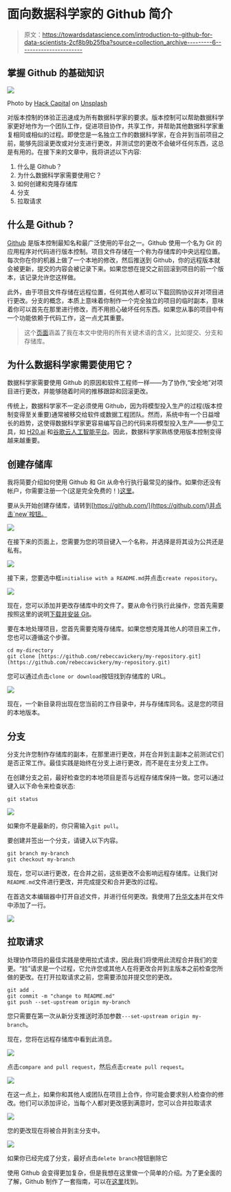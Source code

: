 # 面向数据科学家的 Github 简介

> 原文：<https://towardsdatascience.com/introduction-to-github-for-data-scientists-2cf8b9b25fba?source=collection_archive---------6----------------------->

## 掌握 Github 的基础知识

![](img/928fa06751e371b8d471ea88d63bce44.png)

Photo by [Hack Capital](https://unsplash.com/@hackcapital?utm_source=unsplash&utm_medium=referral&utm_content=creditCopyText) on [Unsplash](https://unsplash.com/search/photos/code?utm_source=unsplash&utm_medium=referral&utm_content=creditCopyText)

对版本控制的体验正迅速成为所有数据科学家的要求。版本控制可以帮助数据科学家更好地作为一个团队工作，促进项目协作，共享工作，并帮助其他数据科学家重复相同或相似的过程。即使您是一名独立工作的数据科学家，在合并到当前项目之前，能够先回滚更改或对分支进行更改，并测试您的更改不会破坏任何东西，这总是有用的。在接下来的文章中，我将讲述以下内容:

1.  什么是 Github？
2.  为什么数据科学家需要使用它？
3.  如何创建和克隆存储库
4.  分支
5.  拉取请求

## 什么是 Github？

[Github](https://github.com/) 是版本控制最知名和最广泛使用的平台之一。Github 使用一个名为 Git 的应用程序对代码进行版本控制。项目文件存储在一个称为存储库的中央远程位置。每次你在你的机器上做了一个本地的修改，然后推送到 Github，你的远程版本就会被更新，提交的内容会被记录下来。如果您想在提交之前回滚到项目的前一个版本，该记录允许您这样做。

此外，由于项目文件存储在远程位置，任何其他人都可以下载回购协议并对项目进行更改。分支的概念，本质上意味着你制作一个完全独立的项目的临时副本，意味着你可以首先在那里进行修改，而不用担心破坏任何东西。如果您从事的项目中有一个功能依赖于代码工作，这一点尤其重要。

> 这个[页面](https://help.github.com/en/articles/github-glossary)涵盖了我在本文中使用的所有关键术语的含义，比如提交、分支和存储库。

## 为什么数据科学家需要使用它？

数据科学家需要使用 Github 的原因和软件工程师一样——为了协作,“安全地”对项目进行更改，并能够随着时间的推移跟踪和回滚更改。

传统上，数据科学家不一定必须使用 Github，因为将模型投入生产的过程(版本控制变得至关重要)通常被移交给软件或数据工程团队。然而，系统中有一个日益增长的趋势，这使得数据科学家更容易编写自己的代码来将模型投入生产——参见工具，如 [H20.ai](https://www.h2o.ai/) 和[谷歌云人工智能平台](https://cloud.google.com/ai-platform/)。因此，数据科学家熟练使用版本控制变得越来越重要。

## 创建存储库

我将简要介绍如何使用 Github 和 Git 从命令行执行最常见的操作。如果你还没有帐户，你需要注册一个(这是完全免费的！)[这里](https://github.com/)。

要从头开始创建存储库，请转到[https://github.com/](https://github.com/)并点击`new`按钮。

![](img/069764f16d008306549d2cfd2fda706a.png)

在接下来的页面上，您需要为您的项目键入一个名称，并选择是将其设为公共还是私有。

![](img/841137cdcef5868667d5aa4d476339fd.png)

接下来，您要选中框`initialise with a README.md`并点击`create repository`。

![](img/11dfb8ec267d27e3ad8c4b272078c5f5.png)

现在，您可以添加并更改存储库中的文件了。要从命令行执行此操作，您首先需要按照这里的说明[下载并安装 Git](https://git-scm.com/downloads)。

要在本地处理项目，您首先需要克隆存储库。如果您想克隆其他人的项目来工作，您也可以遵循这个步骤。

```
cd my-directory
git clone [https://github.com/rebeccavickery/my-repository.git](https://github.com/rebeccavickery/my-repository.git)
```

您可以通过点击`clone or download`按钮找到存储库的 URL。

![](img/22eb718e6285bb404b4b450d43067830.png)

现在，一个新目录将出现在您当前的工作目录中，并与存储库同名。这是您的项目的本地版本。

## 分支

分支允许您制作存储库的副本，在那里进行更改，并在合并到主副本之前测试它们是否正常工作。最佳实践是始终在分支上进行更改，而不是在主分支上工作。

在创建分支之前，最好检查您的本地项目是否与远程存储库保持一致。您可以通过键入以下命令来检查状态:

```
git status
```

![](img/a49e3a01bf8e7a25898a90e7667cf514.png)

如果你不是最新的，你只需输入`git pull`。

要创建并签出一个分支，请键入以下内容。

```
git branch my-branch
git checkout my-branch
```

现在，您可以进行更改，在合并之前，这些更改不会影响远程存储库。让我们对`README.md`文件进行更改，并完成提交和合并更改的过程。

在首选文本编辑器中打开自述文件，并进行任何更改。我使用了[升华文本](https://www.sublimetext.com/)并在文件中添加了一行。

![](img/475382234d014845808b1f88471175f1.png)

## 拉取请求

处理协作项目的最佳实践是使用拉式请求，因此我们将使用此流程合并我们的变更。“拉”请求是一个过程，它允许您或其他人在将更改合并到主版本之前检查您所做的更改。在打开拉取请求之前，您需要添加并提交您的更改。

```
git add .
git commit -m "change to README.md"
git push --set-upstream origin my-branch
```

您只需要在第一次从新分支推送时添加参数`---set-upstream origin my-branch`。

现在，您将在远程存储库中看到此消息。

![](img/6d055241e681414c63cbae0775054b51.png)

点击`compare and pull request`，然后点击`create pull request`。

![](img/0afba602ccacefced8413ad82a71a62a.png)

在这一点上，如果你和其他人或团队在项目上合作，你可能会要求别人检查你的修改。他们可以添加评论，当每个人都对更改感到满意时，您可以合并拉取请求

![](img/4a536097d587e62cfc0cb9afadc416a9.png)

您的更改现在将被合并到主分支中。

![](img/19e533b9770db6e6dd2f2f453d7fe35b.png)

如果你已经完成了分支，最好点击`delete branch`按钮删除它

使用 Github 会变得更加复杂，但是我想在这里做一个简单的介绍。为了更全面的了解，Github 制作了一套指南，可以在[这里](https://guides.github.com/)找到。